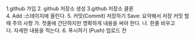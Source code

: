 1.github 가입 2. github 저장소 생성
3.github 저장소 클론  
4. Add :스테이지에 올린다. 5. 커밋(Commit) 저장하기 Save: 요약해서 저장
커밋 할때 주의 사항
가. 첫줄에 간단하지만 명확하게 내용을 써야 한다.
나. 한줄 비우고  
 다. 자세한 내용을 적는다. 6. 푸시하기 (Push) 업로드 전

